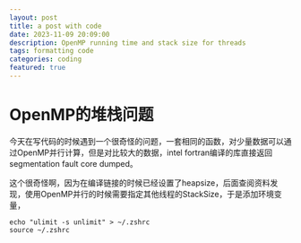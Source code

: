 ```yaml
---
layout: post
title: a post with code
date: 2023-11-09 20:09:00
description: OpenMP running time and stack size for threads
tags: formatting code
categories: coding
featured: true
---
```


# OpenMP的堆栈问题

今天在写代码的时候遇到一个很奇怪的问题，一套相同的函数，对少量数据可以通过OpenMP并行计算，但是对比较大的数据，intel fortran编译的库直接返回segmentation fault core dumped。

这个很奇怪啊，因为在编译链接的时候已经设置了heapsize，后面查阅资料发现，使用OpenMP并行的时候需要指定其他线程的StackSize，于是添加环境变量，

```shell
echo "ulimit -s unlimit" > ~/.zshrc
source ~/.zshrc
```



